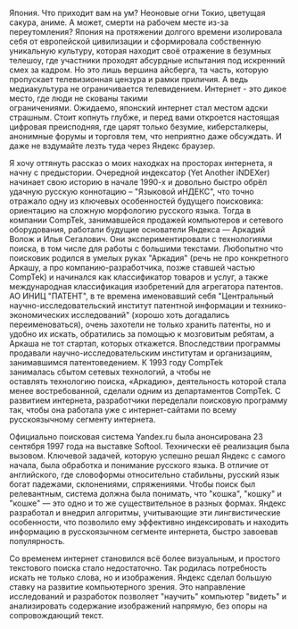 Япония. Что приходит вам на ум? Неоновые огни Токио, цветущая сакура, аниме. А может, смерти на рабочем месте из-за переутомления? Япония на протяжении долгого времени изолировала себя от европейской цивилизации и сформировала собственную уникальную культуру, которая находит своё отражение в безумных телешоу, где участники проходят абсурдные испытания под искренний смех за кадром. Но это лишь вершина айсберга, та часть, которую пропускает телевизионная цензура и рамки приличия. А ведь медиакультура не ограничивается телевидением. Интернет - это дикое место, где люди не скованы такими ограничениями. Ожидаемо, японский интернет стал местом адски страшным. Стоит копнуть глубже, и перед вами откроется настоящая цифровая преисподняя, где царят только безумие, киберсталкеры, анонимные форумы и торговля тем, что неприятно даже обсуждать. И даже не вздумайте лезть туда через Яндекс браузер.

Я хочу оттянуть рассказ о моих находках на просторах интернета, я начну с предыстории. Очередной индексатор (Yet Another iNDEXer) начинает свою историю в начале 1990-х и довольно быстро обрёл удачную русскую коннотацию – "Языковой иНДЕКС", что точно отражало одну из ключевых особенностей будущего поисковика: ориентацию на сложную морфологию русского языка. Тогда в компании CompTek, занимавшейся продажей компьютеров и сетевого оборудования, работали будущие основатели Яндекса — Аркадий Волож и Илья Сегалович. Они экспериментировали с технологиями поиска, в том числе для работы с большими текстами. Любопытно что поисковик родился в умелых руках "Аркадия" (речь не про конкретного Аркашу, а про компанию-разработчика, позже ставшей частью CompTek) и начинался как классификатор товаров и услуг, а также международная классификация изобретений для агрегатора патентов. АО ИНИЦ "ПАТЕНТ", в те времена именовавший себя "Центральный научно-исследовательский институт патентной информации и технико-экономических исследований" (хорошо хоть догадались переименоваться), очень захотели не только хранить патенты, но и удобно их искать, обратились за помощью к мозговитым ребятам, а Аркаша не тот стартап, которых откажется. Впоследствии программы продавали научно-исследовательским институтам и организациям, занимавшимся патентоведением. К 1993 году CompTek занималась сбытом сетевых технологий, а чтобы не оставлять технологию поиска, «Аркадию», деятельность которой стала менее востребованной, сделали одним из департаментов CompTek. С развитием интернета, разработчики переделали поисковую программу так, чтобы она работала уже с интернет-сайтами по всему русскоязычному сегменту интернета.

Официально поисковая система Yandex.ru была анонсирована 23 сентября 1997 года на выставке Softool. Технически её реализация была вызовом. Ключевой задачей, которую успешно решал Яндекс с самого начала, была обработка и понимание русского языка. В отличие от английского, где словоформы относительно стабильны, русский язык богат падежами, склонениями, спряжениями. Чтобы поиск был релевантным, система должна была понимать, что "кошка", "кошку" и "кошке" — это одно и то же существительное в разных формах. Яндекс разработал и внедрил алгоритмы, учитывающие эти лингвистические особенности, что позволило ему эффективно индексировать и находить информацию в русскоязычном сегменте интернета, быстро завоевав популярность.

Со временем интернет становился всё более визуальным, и простого текстового поиска стало недостаточно. Так родилась потребность искать не только слова, но и изображения. Яндекс сделал большую ставку на развитие компьютерного зрения. Это направление исследований и разработок позволяет "научить" компьютер "видеть" и анализировать содержание изображений напрямую, без опоры на сопровождающий текст. 